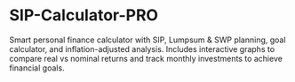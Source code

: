 # SIP-Calculator-PRO
Smart personal finance calculator with SIP, Lumpsum &amp; SWP planning, goal calculator, and inflation-adjusted analysis. Includes interactive graphs to compare real vs nominal returns and track monthly investments to achieve financial goals.
